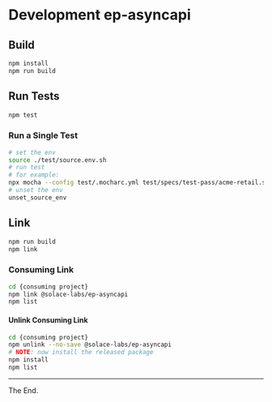 # Development ep-asyncapi


## Build
```bash
npm install
npm run build
```

## Run Tests

```bash
npm test
```

### Run a Single Test
````bash
# set the env
source ./test/source.env.sh
# run test
# for example:
npx mocha --config test/.mocharc.yml test/specs/test-pass/acme-retail.spec.ts
# unset the env
unset_source_env
````


## Link
```bash
npm run build
npm link
```

### Consuming Link
```bash
cd {consuming project}
npm link @solace-labs/ep-asyncapi
npm list
```

#### Unlink Consuming Link
```bash
cd {consuming project}
npm unlink --no-save @solace-labs/ep-asyncapi
# NOTE: now install the released package
npm install
npm list
```



---

The End.
